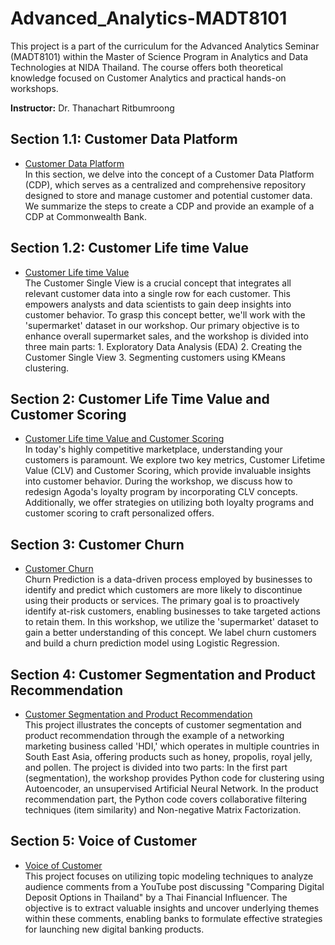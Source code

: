 # Advanced_Analytics-MADT8101

This project is a part of the curriculum for the Advanced Analytics Seminar (MADT8101) within the Master of Science Program in Analytics and Data Technologies at NIDA Thailand. The course offers both theoretical knowledge focused on Customer Analytics and practical hands-on workshops.

**Instructor:** Dr. Thanachart Ritbumroong

## Section 1.1: Customer Data Platform
- [Customer Data Platform](https://github.com/ween3654/Advanced_Aanlytics-MADT8101/blob/main/section1.1_Customer%20Data%20Platform/readme.md) <br>
In this section, we delve into the concept of a Customer Data Platform (CDP), which serves as a centralized and comprehensive repository designed to store and manage customer and potential customer data. We summarize the steps to create a CDP and provide an example of a CDP at Commonwealth Bank.

## Section 1.2: Customer Life time Value
- [Customer Life time Value](https://github.com/ween3654/Advanced_Aanlytics-MADT8101/blob/main/section1.2_Customer_Sing_View/readme.md) <br>
The Customer Single View is a crucial concept that integrates all relevant customer data into a single row for each customer. This empowers analysts and data scientists to gain deep insights into customer behavior. To grasp this concept better, we'll work with the 'supermarket' dataset in our workshop. Our primary objective is to enhance overall supermarket sales, and the workshop is divided into three main parts: 1. Exploratory Data Analysis (EDA) 2. Creating the Customer Single View 3. Segmenting customers using KMeans clustering.


## Section 2: Customer Life Time Value and Customer Scoring
- [Customer Life time Value and Customer Scoring](https://github.com/ween3654/Advanced_Aanlytics-MADT8101/blob/main/section2%3A%20customer%20life%20time%20value/readme.md) <br>
In today's highly competitive marketplace, understanding your customers is paramount. We explore two key metrics, Customer Lifetime Value (CLV) and Customer Scoring, which provide invaluable insights into customer behavior. During the workshop, we discuss how to redesign Agoda's loyalty program by incorporating CLV concepts. Additionally, we offer strategies on utilizing both loyalty programs and customer scoring to craft personalized offers.

## Section 3: Customer Churn
- [Customer Churn](https://github.com/ween3654/Advanced_Aanlytics-MADT8101/blob/main/section3%3A%20Churn%20Prediciton/readme.md) <br>
Churn Prediction is a data-driven process employed by businesses to identify and predict which customers are more likely to discontinue using their products or services. The primary goal is to proactively identify at-risk customers, enabling businesses to take targeted actions to retain them. In this workshop, we utilize the 'supermarket' dataset to gain a better understanding of this concept. We label churn customers and build a churn prediction model using Logistic Regression.

## Section 4: Customer Segmentation and Product Recommendation
- [Customer Segmentation and Product Recommendation](https://github.com/ween3654/Advanced_Aanlytics-MADT8101/blob/main/section4%3A%20Customer%20Segmentation%20%26%20Product%20Recommendation/readme.md) <br>
This project illustrates the concepts of customer segmentation and product recommendation through the example of a networking marketing business called 'HDI,' which operates in multiple countries in South East Asia, offering products such as honey, propolis, royal jelly, and pollen. The project is divided into two parts: In the first part (segmentation), the workshop provides Python code for clustering using Autoencoder, an unsupervised Artificial Neural Network. In the product recommendation part, the Python code covers collaborative filtering techniques (item similarity) and Non-negative Matrix Factorization.

## Section 5: Voice of Customer 
- [Voice of Customer](https://github.com/ween3654/Advanced_Aanlytics-MADT8101/blob/main/section5%3A%20voice%20of%20customer/readme.md) <br>
  This project focuses on utilizing topic modeling techniques to analyze audience comments from a YouTube post discussing "Comparing Digital Deposit Options in Thailand" by a Thai Financial Influencer. The objective is to extract valuable insights and uncover underlying themes within these comments, enabling banks to formulate effective strategies for launching new digital banking products.


